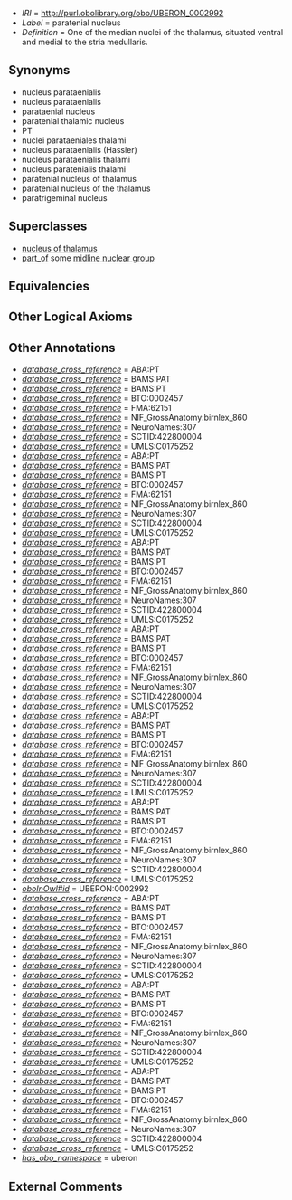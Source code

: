  * *IRI* = http://purl.obolibrary.org/obo/UBERON_0002992
 * *Label* = paratenial nucleus
 * *Definition* = One of the median nuclei of the thalamus, situated ventral and medial to the stria medullaris.

## Synonyms

 * nucleus parataenialis
 * nucleus parataenialis
 * parataenial nucleus
 * paratenial thalamic nucleus
 * PT
 * nuclei parataeniales thalami
 * nucleus parataenialis (Hassler)
 * nucleus parataenialis thalami
 * nucleus paratenialis thalami
 * paratenial nucleus of thalamus
 * paratenial nucleus of the thalamus
 * paratrigeminal nucleus

## Superclasses

 * [nucleus of thalamus](../../UBERON/92/UBERON_0007692.md)
 * [part_of](../../BFO/50/BFO_0000050.md) some [midline nuclear group](../../UBERON/05/UBERON_0002705.md)

## Equivalencies


## Other Logical Axioms


## Other Annotations

 * *[database_cross_reference](../../ef/oboInOwl#hasDbXref.md)* = ABA:PT
 * *[database_cross_reference](../../ef/oboInOwl#hasDbXref.md)* = BAMS:PAT
 * *[database_cross_reference](../../ef/oboInOwl#hasDbXref.md)* = BAMS:PT
 * *[database_cross_reference](../../ef/oboInOwl#hasDbXref.md)* = BTO:0002457
 * *[database_cross_reference](../../ef/oboInOwl#hasDbXref.md)* = FMA:62151
 * *[database_cross_reference](../../ef/oboInOwl#hasDbXref.md)* = NIF_GrossAnatomy:birnlex_860
 * *[database_cross_reference](../../ef/oboInOwl#hasDbXref.md)* = NeuroNames:307
 * *[database_cross_reference](../../ef/oboInOwl#hasDbXref.md)* = SCTID:422800004
 * *[database_cross_reference](../../ef/oboInOwl#hasDbXref.md)* = UMLS:C0175252
 * *[database_cross_reference](../../ef/oboInOwl#hasDbXref.md)* = ABA:PT
 * *[database_cross_reference](../../ef/oboInOwl#hasDbXref.md)* = BAMS:PAT
 * *[database_cross_reference](../../ef/oboInOwl#hasDbXref.md)* = BAMS:PT
 * *[database_cross_reference](../../ef/oboInOwl#hasDbXref.md)* = BTO:0002457
 * *[database_cross_reference](../../ef/oboInOwl#hasDbXref.md)* = FMA:62151
 * *[database_cross_reference](../../ef/oboInOwl#hasDbXref.md)* = NIF_GrossAnatomy:birnlex_860
 * *[database_cross_reference](../../ef/oboInOwl#hasDbXref.md)* = NeuroNames:307
 * *[database_cross_reference](../../ef/oboInOwl#hasDbXref.md)* = SCTID:422800004
 * *[database_cross_reference](../../ef/oboInOwl#hasDbXref.md)* = UMLS:C0175252
 * *[database_cross_reference](../../ef/oboInOwl#hasDbXref.md)* = ABA:PT
 * *[database_cross_reference](../../ef/oboInOwl#hasDbXref.md)* = BAMS:PAT
 * *[database_cross_reference](../../ef/oboInOwl#hasDbXref.md)* = BAMS:PT
 * *[database_cross_reference](../../ef/oboInOwl#hasDbXref.md)* = BTO:0002457
 * *[database_cross_reference](../../ef/oboInOwl#hasDbXref.md)* = FMA:62151
 * *[database_cross_reference](../../ef/oboInOwl#hasDbXref.md)* = NIF_GrossAnatomy:birnlex_860
 * *[database_cross_reference](../../ef/oboInOwl#hasDbXref.md)* = NeuroNames:307
 * *[database_cross_reference](../../ef/oboInOwl#hasDbXref.md)* = SCTID:422800004
 * *[database_cross_reference](../../ef/oboInOwl#hasDbXref.md)* = UMLS:C0175252
 * *[database_cross_reference](../../ef/oboInOwl#hasDbXref.md)* = ABA:PT
 * *[database_cross_reference](../../ef/oboInOwl#hasDbXref.md)* = BAMS:PAT
 * *[database_cross_reference](../../ef/oboInOwl#hasDbXref.md)* = BAMS:PT
 * *[database_cross_reference](../../ef/oboInOwl#hasDbXref.md)* = BTO:0002457
 * *[database_cross_reference](../../ef/oboInOwl#hasDbXref.md)* = FMA:62151
 * *[database_cross_reference](../../ef/oboInOwl#hasDbXref.md)* = NIF_GrossAnatomy:birnlex_860
 * *[database_cross_reference](../../ef/oboInOwl#hasDbXref.md)* = NeuroNames:307
 * *[database_cross_reference](../../ef/oboInOwl#hasDbXref.md)* = SCTID:422800004
 * *[database_cross_reference](../../ef/oboInOwl#hasDbXref.md)* = UMLS:C0175252
 * *[database_cross_reference](../../ef/oboInOwl#hasDbXref.md)* = ABA:PT
 * *[database_cross_reference](../../ef/oboInOwl#hasDbXref.md)* = BAMS:PAT
 * *[database_cross_reference](../../ef/oboInOwl#hasDbXref.md)* = BAMS:PT
 * *[database_cross_reference](../../ef/oboInOwl#hasDbXref.md)* = BTO:0002457
 * *[database_cross_reference](../../ef/oboInOwl#hasDbXref.md)* = FMA:62151
 * *[database_cross_reference](../../ef/oboInOwl#hasDbXref.md)* = NIF_GrossAnatomy:birnlex_860
 * *[database_cross_reference](../../ef/oboInOwl#hasDbXref.md)* = NeuroNames:307
 * *[database_cross_reference](../../ef/oboInOwl#hasDbXref.md)* = SCTID:422800004
 * *[database_cross_reference](../../ef/oboInOwl#hasDbXref.md)* = UMLS:C0175252
 * *[database_cross_reference](../../ef/oboInOwl#hasDbXref.md)* = ABA:PT
 * *[database_cross_reference](../../ef/oboInOwl#hasDbXref.md)* = BAMS:PAT
 * *[database_cross_reference](../../ef/oboInOwl#hasDbXref.md)* = BAMS:PT
 * *[database_cross_reference](../../ef/oboInOwl#hasDbXref.md)* = BTO:0002457
 * *[database_cross_reference](../../ef/oboInOwl#hasDbXref.md)* = FMA:62151
 * *[database_cross_reference](../../ef/oboInOwl#hasDbXref.md)* = NIF_GrossAnatomy:birnlex_860
 * *[database_cross_reference](../../ef/oboInOwl#hasDbXref.md)* = NeuroNames:307
 * *[database_cross_reference](../../ef/oboInOwl#hasDbXref.md)* = SCTID:422800004
 * *[database_cross_reference](../../ef/oboInOwl#hasDbXref.md)* = UMLS:C0175252
 * *[oboInOwl#id](../../id/oboInOwl#id.md)* = UBERON:0002992
 * *[database_cross_reference](../../ef/oboInOwl#hasDbXref.md)* = ABA:PT
 * *[database_cross_reference](../../ef/oboInOwl#hasDbXref.md)* = BAMS:PAT
 * *[database_cross_reference](../../ef/oboInOwl#hasDbXref.md)* = BAMS:PT
 * *[database_cross_reference](../../ef/oboInOwl#hasDbXref.md)* = BTO:0002457
 * *[database_cross_reference](../../ef/oboInOwl#hasDbXref.md)* = FMA:62151
 * *[database_cross_reference](../../ef/oboInOwl#hasDbXref.md)* = NIF_GrossAnatomy:birnlex_860
 * *[database_cross_reference](../../ef/oboInOwl#hasDbXref.md)* = NeuroNames:307
 * *[database_cross_reference](../../ef/oboInOwl#hasDbXref.md)* = SCTID:422800004
 * *[database_cross_reference](../../ef/oboInOwl#hasDbXref.md)* = UMLS:C0175252
 * *[database_cross_reference](../../ef/oboInOwl#hasDbXref.md)* = ABA:PT
 * *[database_cross_reference](../../ef/oboInOwl#hasDbXref.md)* = BAMS:PAT
 * *[database_cross_reference](../../ef/oboInOwl#hasDbXref.md)* = BAMS:PT
 * *[database_cross_reference](../../ef/oboInOwl#hasDbXref.md)* = BTO:0002457
 * *[database_cross_reference](../../ef/oboInOwl#hasDbXref.md)* = FMA:62151
 * *[database_cross_reference](../../ef/oboInOwl#hasDbXref.md)* = NIF_GrossAnatomy:birnlex_860
 * *[database_cross_reference](../../ef/oboInOwl#hasDbXref.md)* = NeuroNames:307
 * *[database_cross_reference](../../ef/oboInOwl#hasDbXref.md)* = SCTID:422800004
 * *[database_cross_reference](../../ef/oboInOwl#hasDbXref.md)* = UMLS:C0175252
 * *[database_cross_reference](../../ef/oboInOwl#hasDbXref.md)* = ABA:PT
 * *[database_cross_reference](../../ef/oboInOwl#hasDbXref.md)* = BAMS:PAT
 * *[database_cross_reference](../../ef/oboInOwl#hasDbXref.md)* = BAMS:PT
 * *[database_cross_reference](../../ef/oboInOwl#hasDbXref.md)* = BTO:0002457
 * *[database_cross_reference](../../ef/oboInOwl#hasDbXref.md)* = FMA:62151
 * *[database_cross_reference](../../ef/oboInOwl#hasDbXref.md)* = NIF_GrossAnatomy:birnlex_860
 * *[database_cross_reference](../../ef/oboInOwl#hasDbXref.md)* = NeuroNames:307
 * *[database_cross_reference](../../ef/oboInOwl#hasDbXref.md)* = SCTID:422800004
 * *[database_cross_reference](../../ef/oboInOwl#hasDbXref.md)* = UMLS:C0175252
 * *[has_obo_namespace](../../ce/oboInOwl#hasOBONamespace.md)* = uberon

## External Comments

